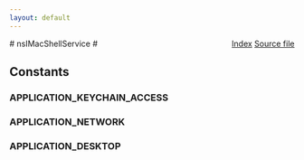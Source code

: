 ```yaml
---
layout: default
---
```

<div class='links' style='float:right'><a href="../index.html">Index</a>
<a href="http://dxr.mozilla.org/mozilla-central/source/browser/components/shell/nsIMacShellService.idl">Source file</a>
</div>
# nsIMacShellService #

## Constants ##

### APPLICATION_KEYCHAIN_ACCESS ###

### APPLICATION_NETWORK ###

### APPLICATION_DESKTOP ###
